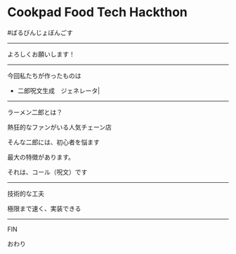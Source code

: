 # Cookpad Food Tech Hackthon 

#ばるびんじょぼんごす


---

よろしくお願いします！

---

今回私たちが作ったものは 

- 二郎呪文生成　ジェネレータ|

---
ラーメン二郎とは？

熱狂的なファンがいる人気チェーン店

そんな二郎には、初心者を悩ます

最大の特徴があります。

それは、コール（呪文）です




---
技術的な工夫

極限まで速く、実装できる


---
FIN

おわり
